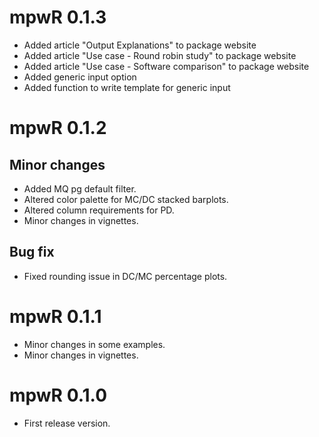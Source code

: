 # mpwR 0.1.3

* Added article "Output Explanations" to package website
* Added article "Use case - Round robin study" to package website
* Added article "Use case - Software comparison" to package website
* Added generic input option
* Added function to write template for generic input

# mpwR 0.1.2

## Minor changes

* Added MQ pg default filter.
* Altered color palette for MC/DC stacked barplots.
* Altered column requirements for PD.
* Minor changes in vignettes.

## Bug fix

* Fixed rounding issue in DC/MC percentage plots.

# mpwR 0.1.1

* Minor changes in some examples.
* Minor changes in vignettes. 

# mpwR 0.1.0

* First release version.


 
